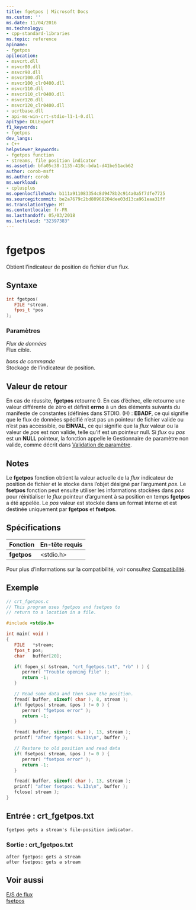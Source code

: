 ```yaml
---
title: fgetpos | Microsoft Docs
ms.custom: ''
ms.date: 11/04/2016
ms.technology:
- cpp-standard-libraries
ms.topic: reference
apiname:
- fgetpos
apilocation:
- msvcrt.dll
- msvcr80.dll
- msvcr90.dll
- msvcr100.dll
- msvcr100_clr0400.dll
- msvcr110.dll
- msvcr110_clr0400.dll
- msvcr120.dll
- msvcr120_clr0400.dll
- ucrtbase.dll
- api-ms-win-crt-stdio-l1-1-0.dll
apitype: DLLExport
f1_keywords:
- fgetpos
dev_langs:
- C++
helpviewer_keywords:
- fgetpos function
- streams, file position indicator
ms.assetid: bfa05c38-1135-418c-bda1-d41be51acb62
author: corob-msft
ms.author: corob
ms.workload:
- cplusplus
ms.openlocfilehash: b111a911083354c8d9478b2c914a0a5f7dfe7725
ms.sourcegitcommit: be2a7679c2bd80968204dee03d13ca961eaa31ff
ms.translationtype: MT
ms.contentlocale: fr-FR
ms.lasthandoff: 05/03/2018
ms.locfileid: "32397383"
---
```

# <a name="fgetpos"></a>fgetpos

Obtient l’indicateur de position de fichier d’un flux.

## <a name="syntax"></a>Syntaxe

```C
int fgetpos(
   FILE *stream,
   fpos_t *pos
);
```

### <a name="parameters"></a>Paramètres

*Flux de données*<br/>
Flux cible.

*bons de commande*<br/>
Stockage de l’indicateur de position.

## <a name="return-value"></a>Valeur de retour

En cas de réussite, **fgetpos** retourne 0. En cas d’échec, elle retourne une valeur différente de zéro et définit **errno** à un des éléments suivants du manifeste de constantes (définies dans STDIO. (H) : **EBADF**, ce qui signifie que le flux de données spécifié n’est pas un pointeur de fichier valide ou n’est pas accessible, ou **EINVAL**, ce qui signifie que la *flux* valeur ou la valeur de *pos* est non valide, telle qu’if est un pointeur null. Si *flux* ou *pos* est un **NULL** pointeur, la fonction appelle le Gestionnaire de paramètre non valide, comme décrit dans [Validation de paramètre](../../c-runtime-library/parameter-validation.md).

## <a name="remarks"></a>Notes

Le **fgetpos** fonction obtient la valeur actuelle de la *flux* indicateur de position de fichier et le stocke dans l’objet désigné par l’argument *pos*. Le **fsetpos** fonction peut ensuite utiliser les informations stockées dans *pos* pour réinitialiser le *flux* pointeur d’argument à sa position en temps **fgetpos** a été appelée. Le *pos* valeur est stockée dans un format interne et est destinée uniquement par **fgetpos** et **fsetpos**.

## <a name="requirements"></a>Spécifications

|Fonction|En-tête requis|
|--------------|---------------------|
|**fgetpos**|\<stdio.h>|

Pour plus d’informations sur la compatibilité, voir consultez [Compatibilité](../../c-runtime-library/compatibility.md).

## <a name="example"></a>Exemple

```C
// crt_fgetpos.c
// This program uses fgetpos and fsetpos to
// return to a location in a file.

#include <stdio.h>

int main( void )
{
   FILE   *stream;
   fpos_t pos;
   char   buffer[20];

   if( fopen_s( &stream, "crt_fgetpos.txt", "rb" ) ) {
      perror( "Trouble opening file" );
      return -1;
   }

   // Read some data and then save the position.
   fread( buffer, sizeof( char ), 8, stream );
   if( fgetpos( stream, &pos ) != 0 ) {
      perror( "fgetpos error" );
      return -1;
   }

   fread( buffer, sizeof( char ), 13, stream );
   printf( "after fgetpos: %.13s\n", buffer );

   // Restore to old position and read data
   if( fsetpos( stream, &pos ) != 0 ) {
      perror( "fsetpos error" );
      return -1;
   }

   fread( buffer, sizeof( char ), 13, stream );
   printf( "after fsetpos: %.13s\n", buffer );
   fclose( stream );
}
```

## <a name="input-crtfgetpostxt"></a>Entrée : crt_fgetpos.txt

```Input
fgetpos gets a stream's file-position indicator.
```

### <a name="output-crtfgetpostxt"></a>Sortie : crt_fgetpos.txt

```Output
after fgetpos: gets a stream
after fsetpos: gets a stream
```

## <a name="see-also"></a>Voir aussi

[E/S de flux](../../c-runtime-library/stream-i-o.md)<br/>
[fsetpos](fsetpos.md)<br/>
